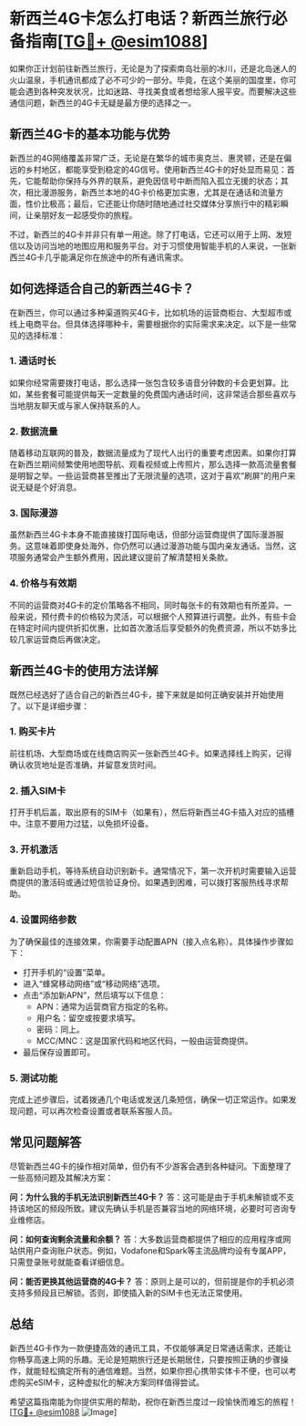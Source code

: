 # 新西兰4G卡怎么打电话？新西兰旅行必备指南[[TG💪+ @esim1088](https://t.me/s/esim1088)]

如果你正计划前往新西兰旅行，无论是为了探索南岛壮丽的冰川，还是北岛迷人的火山温泉，手机通讯都成了必不可少的一部分。毕竟，在这个美丽的国度里，你可能会遇到各种突发状况，比如迷路、寻找美食或者想给家人报平安。而要解决这些通信问题，新西兰的4G卡无疑是最方便的选择之一。

## 新西兰4G卡的基本功能与优势

新西兰的4G网络覆盖非常广泛，无论是在繁华的城市奥克兰、惠灵顿，还是在偏远的乡村地区，都能享受到稳定的4G信号。使用新西兰4G卡的好处显而易见：首先，它能帮助你保持与外界的联系，避免因信号中断而陷入孤立无援的状态；其次，相比漫游服务，新西兰本地的4G卡价格更加实惠，尤其是在通话和流量方面，性价比极高；最后，它还能让你随时随地通过社交媒体分享旅行中的精彩瞬间，让亲朋好友一起感受你的旅程。

不过，新西兰的4G卡并非只有单一用途。除了打电话，它还可以用于上网、发短信以及访问当地的地图应用和服务平台。对于习惯使用智能手机的人来说，一张新西兰4G卡几乎能满足你在旅途中的所有通讯需求。

## 如何选择适合自己的新西兰4G卡？

在新西兰，你可以通过多种渠道购买4G卡，比如机场的运营商柜台、大型超市或线上电商平台。但具体选择哪种卡，需要根据你的实际需求来决定。以下是一些常见的选择标准：

### 1. **通话时长**
如果你经常需要拨打电话，那么选择一张包含较多语音分钟数的卡会更划算。比如，某些套餐可能提供每天一定数量的免费国内通话时间，这非常适合那些喜欢与当地朋友聊天或与家人保持联系的人。

### 2. **数据流量**
随着移动互联网的普及，数据流量成为了现代人出行的重要考虑因素。如果你打算在新西兰期间频繁使用地图导航、观看视频或上传照片，那么选择一款高流量套餐是明智之举。一些运营商甚至推出了无限流量的选项，这对于喜欢“刷屏”的用户来说无疑是个好消息。

### 3. **国际漫游**
虽然新西兰4G卡本身不能直接拨打国际电话，但部分运营商提供了国际漫游服务。这意味着即使身处海外，你仍然可以通过漫游功能与国内亲友通话。当然，这项服务通常会产生额外费用，因此建议提前了解清楚相关条款。

### 4. **价格与有效期**
不同的运营商对4G卡的定价策略各不相同，同时每张卡的有效期也有所差异。一般来说，预付费卡的价格较为灵活，可以根据个人预算进行调整。此外，有些卡会在特定时间内提供折扣优惠，比如首次激活后享受额外的免费资源，所以不妨多比较几家运营商后再做决定。

## 新西兰4G卡的使用方法详解

既然已经选好了适合自己的新西兰4G卡，接下来就是如何正确安装并开始使用了。以下是详细步骤：

### 1. **购买卡片**
前往机场、大型商场或在线商店购买一张新西兰4G卡。如果选择线上购买，记得确认收货地址是否准确，并留意发货时间。

### 2. **插入SIM卡**
打开手机后盖，取出原有的SIM卡（如果有），然后将新西兰4G卡插入对应的插槽中。注意不要用力过猛，以免损坏设备。

### 3. **开机激活**
重新启动手机，等待系统自动识别新卡。通常情况下，第一次开机时需要输入运营商提供的激活码或通过短信验证身份。如果遇到困难，可以拨打客服热线寻求帮助。

### 4. **设置网络参数**
为了确保最佳的连接效果，你需要手动配置APN（接入点名称）。具体操作步骤如下：
   - 打开手机的“设置”菜单。
   - 进入“蜂窝移动网络”或“移动网络”选项。
   - 点击“添加新APN”，然后填写以下信息：
     - APN：通常为运营商官方指定的名称。
     - 用户名：留空或按要求填写。
     - 密码：同上。
     - MCC/MNC：这是国家代码和地区代码，一般由运营商提供。
   - 最后保存设置即可。

### 5. **测试功能**
完成上述步骤后，试着拨通几个电话或发送几条短信，确保一切正常运作。如果发现问题，可以再次检查设置或者联系客服人员。

## 常见问题解答

尽管新西兰4G卡的操作相对简单，但仍有不少游客会遇到各种疑问。下面整理了一些高频问题及其解决方案：

**问：为什么我的手机无法识别新西兰4G卡？**
答：这可能是由于手机未解锁或不支持该地区的频段所致。建议先确认手机是否兼容当地的网络环境，必要时可咨询专业维修店。

**问：如何查询剩余流量和余额？**
答：大多数运营商都提供了相应的应用程序或网站供用户查询账户状态。例如，Vodafone和Spark等主流品牌均设有专属APP，只需登录账号就能查看详细信息。

**问：能否更换其他运营商的4G卡？**
答：原则上是可以的，但前提是你的手机必须支持多频段且已解锁。否则，即使插入新的SIM卡也无法正常使用。

## 总结

新西兰4G卡作为一款便捷高效的通讯工具，不仅能够满足日常通话需求，还能让你畅享高速上网的乐趣。无论是短期旅行还是长期居住，只要按照正确的步骤操作，就能轻松搞定所有的通信难题。当然，如果你担心携带实体卡不便，也可以考虑购买eSIM卡，这种虚拟化的解决方案同样值得尝试。

希望这篇指南能为你提供实用的帮助，祝你在新西兰度过一段愉快而难忘的旅程！[[TG💪+ @esim1088](https://t.me/s/esim1088) ![Image](https://i.postimg.cc/4NQfJmqS/Snipaste-2025-05-13-00-14-12.png)]